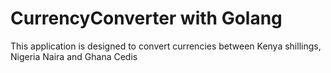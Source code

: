 # CurrencyConverter with Golang
This application is designed to convert currencies between Kenya shillings, Nigeria Naira and Ghana Cedis
